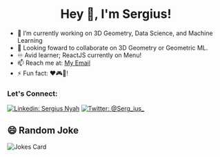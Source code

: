 <h1 align="center"> Hey 👋, I'm Sergius!  </h1>

- 🔭 I’m currently working on 3D Geometry, Data Science, and Machine Learning
- 👯 Looking foward to collaborate on 3D Geometry or Geometric ML.
- ♾️ Avid learner; ReactJS currently on Menu!
- 📫 Reach me at: [My Email](mailto:sergiusnyah@gmail.com)
- ⚡ Fun fact: ❤️🎮🎹! 

### Let's Connect:
[![Linkedin: Sergius Nyah](https://img.shields.io/badge/-Sergius%20Nyah-blue?style=flat-square&logo=Linkedin&logoColor=white&link=https://www.linkedin.com/in/sergius-nyah/)](https://www.linkedin.com/in/sergius-nyah/)
[![Twitter: @Serg_ius_](https://img.shields.io/twitter/follow/Serg_ius_?style=social)](https://twitter.com/@Serg_ius_)

## 😄 Random Joke
![Jokes Card](https://readme-jokes.vercel.app/api?theme=tokyonight&hideBorder=true)




